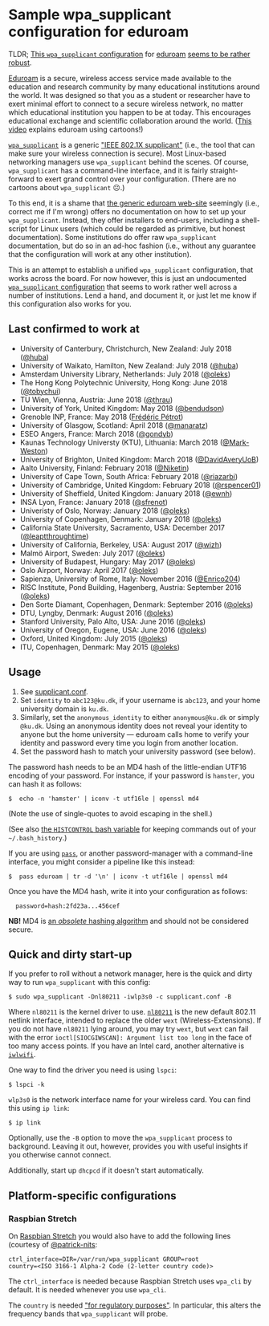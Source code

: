 # Sample wpa_supplicant configuration for eduroam

TLDR; [This `wpa_supplicant` configuration](supplicant.conf) for
[eduroam](https://www.eduroam.org) [seems to be rather
robust](#last-confirmed-to-work-at).

[Eduroam](https://www.eduroam.org) is a secure, wireless access
service made available to the education and research community by many
educational institutions around the world. It was designed so that you
as a student or researcher have to exert minimal effort to connect to
a secure wireless network, no matter which educational institution you
happen to be at today.  This encourages educational exchange and
scientific collaboration around the world. ([This
video](https://www.youtube.com/watch?v=TVCmcMZS3uA) explains eduroam
using cartoons!)

[`wpa_supplicant`](https://linux.die.net/man/8/wpa_supplicant) is a generic
["IEEE 802.1X supplicant"](https://en.wikipedia.org/wiki/Supplicant_(computer))
(i.e., the tool that can make sure your wireless connection is secure). Most
Linux-based networking managers use `wpa_supplicant` behind the scenes. Of
course, `wpa_supplicant` has a command-line interface, and it is fairly
straight-forward to exert grand control over your configuration. (There are no
cartoons about `wpa_supplicant` ☹.)

To this end, it is a shame that [the generic eduroam
web-site](https://www.eduroam.org) seemingly (i.e., correct me if I'm wrong)
offers no documentation on how to set up your `wpa_supplicant`. Instead, they
offer installers to end-users, including a shell-script for Linux users (which
could be regarded as primitive, but honest documentation). Some institutions do
offer raw `wpa_supplicant` documentation, but do so in an ad-hoc fashion (i.e.,
without any guarantee that the configuration will work at any other
institution).

This is an attempt to establish a unified `wpa_supplicant` configuration, that
works across the board. For now however, this is just an undocumented
[`wpa_supplicant` configuration](supplicant.conf) that seems to work rather
well across a number of institutions. Lend a hand, and document it, or just let
me know if this configuration also works for you.

## Last confirmed to work at


* University of Canterbury, Christchurch, New Zealand: July 2018
  ([@huba](https://github.com/huba))
* University of Waikato, Hamilton, New Zealand: July 2018
  ([@huba](https://github.com/huba))
* Amsterdam University Library, Netherlands: July 2018
  ([@oleks](https://github.com/oleks))
* The Hong Kong Polytechnic University, Hong Kong: June 2018
  ([@tobychui](https://github.com/tobychui))
* TU Wien, Vienna, Austria: June 2018
  ([@thrau](https://github.com/thrau))
* University of York, United Kingdom: May 2018
  ([@bendudson](https://github.com/bendudson))
* Grenoble INP, France: May 2018
  ([Frédéric Pétrot](http://tima.imag.fr/sls/people/petrot/))
* University of Glasgow, Scotland: April 2018
  ([@manaratz](https://github.com/manaratz))
* ESEO Angers, France: March 2018
  ([@gondyb](https://github.com/gondyb))
* Kaunas Technology Universty (KTU), Lithuania: March 2018
  ([@Mark-Weston](https://github.com/Mark-Weston))
* University of Brighton, United Kingdom: March 2018
  ([@DavidAveryUoB](https://github.com/DavidAveryUoB))
* Aalto University, Finland: February 2018
  ([@Niketin](https://github.com/Niketin))
* University of Cape Town, South Africa: February 2018
  ([@riazarbi](https://github.com/riazarbi))
* University of Cambridge, United Kingdom: February 2018
  ([@rspencer01](https://github.com/rspencer01))
* University of Sheffield, United Kingdom: January 2018
  ([@ewnh](https://github.com/ewnh))
* INSA Lyon, France: January 2018
  ([@sfrenot](https://github.com/sfrenot))
* Univeristy of Oslo, Norway: January 2018
  ([@oleks](https://github.com/oleks))
* University of Copenhagen, Denmark: January 2018
  ([@oleks](https://github.com/oleks))
* California State University, Sacramento, USA: December 2017
  ([@leaptthroughtime](https://github.com/leaptthroughtime))
* University of California, Berkeley, USA: August 2017
  ([@wizh](https://github.com/wizh))
* Malmö Airport, Sweden: July 2017
  ([@oleks](https://github.com/oleks))
* University of Budapest, Hungary: May 2017
  ([@oleks](https://github.com/oleks))
* Oslo Airport, Norway: April 2017
  ([@oleks](https://github.com/oleks))
* Sapienza, University of Rome, Italy: November 2016
  ([@Enrico204](https://github.com/Enrico204))
* RISC Institute, Pond Building, Hagenberg, Austria: September 2016
  ([@oleks](https://github.com/oleks))
* Den Sorte Diamant, Copenhagen, Denmark: September 2016
  ([@oleks](https://github.com/oleks))
* DTU, Lyngby, Denmark: August 2016
  ([@oleks](https://github.com/oleks))
* Stanford University, Palo Alto, USA: June 2016
  ([@oleks](https://github.com/oleks))
* University of Oregon, Eugene, USA: June 2016
  ([@oleks](https://github.com/oleks))
* Oxford, United Kingdom: July 2015
  ([@oleks](https://github.com/oleks))
* ITU, Copenhagen, Denmark: May 2015
  ([@oleks](https://github.com/oleks))

## Usage

1. See [supplicant.conf](supplicant.conf).
2. Set `identity` to `abc123@ku.dk`, if your username is
   `abc123`, and your home university domain is `ku.dk`.
3. Similarly, set the `anonymous_identity` to either `anonymous@ku.dk`
   or simply `@ku.dk`. Using an anonymous identity does not reveal your
   identity to anyone but the home university — eduroam calls home to
   verify your identity and password every time you login from another
   location.
4. Set the password hash to match your university password (see below).

The password hash needs to be an MD4 hash of the little-endian UTF16 encoding
of your password. For instance, if your password is `hamster`, you can hash it
as follows:

~~~
$  echo -n 'hamster' | iconv -t utf16le | openssl md4
~~~

(Note the use of single-quotes to avoid escaping in the shell.)

(See also [the `HISTCONTROL` bash
variable](https://www.gnu.org/software/bash/manual/html_node/Bash-Variables.html#index-HISTCONTROL)
for keeping commands out of your `~/.bash_history`.)

If you are using [`pass`](https://www.passwordstore.org/), or another
password-manager with a command-line interface, you might consider
a pipeline like this instead:

~~~
$  pass eduroam | tr -d '\n' | iconv -t utf16le | openssl md4
~~~

Once you have the MD4 hash, write it into your configuration as
follows:

~~~
  password=hash:2fd23a...456cef
~~~

**NB!** MD4 is [an _obsolete_ hashing
algorithm](https://tools.ietf.org/html/rfc6150) and should not be
considered secure.

## Quick and dirty start-up

If you prefer to roll without a network manager, here is the quick and dirty
way to run `wpa_supplicant` with this config:

~~~
$ sudo wpa_supplicant -Dnl80211 -iwlp3s0 -c supplicant.conf -B
~~~

Where `nl80211` is the kernel driver to use.
[`nl80211`](https://wireless.wiki.kernel.org/en/users/drivers/nl80211)
is the new default 802.11 netlink interface, intended to replace the
older `wext` (Wireless-Extensions). If you do not have `nl80211` lying
around, you may try `wext`, but `wext` can fail with the error
`ioctl[SIOCGIWSCAN]: Argument list too long` in the face of too many
access points. If you have an Intel card, another alternative is
[`iwlwifi`](https://wireless.wiki.kernel.org/en/users/drivers/iwlwifi).

One way to find the driver you need is using `lspci`:

~~~
$ lspci -k
~~~

`wlp3s0` is the network interface name for your wireless card. You can find
this using `ip link`:

~~~
$ ip link
~~~

Optionally, use the `-B` option to move the `wpa_supplicant` process to
background. Leaving it out, however, provides you with useful insights if you
otherwise cannot connect.

Additionally, start up `dhcpcd` if it doesn't start automatically.

## Platform-specific configurations

### Raspbian Stretch

On [Raspbian
Stretch](https://www.raspberrypi.org/blog/raspbian-stretch/) you would
also have to add the following lines (courtesy of
[@patrick-nits](https://github.com/patrick-nits):

```
ctrl_interface=DIR=/var/run/wpa_supplicant GROUP=root
country=<ISO 3166-1 Alpha-2 Code (2-letter country code)>
```

The `ctrl_interface` is needed because Raspbian Stretch uses `wpa_cli`
by default. It is needed whenever you use `wpa_cli`.

The `country` is needed ["for regulatory
purposes"](https://www.raspberrypi.org/documentation/configuration/wireless/wireless-cli.md).
In particular, this alters the frequency bands that `wpa_supplicant`
will probe.
